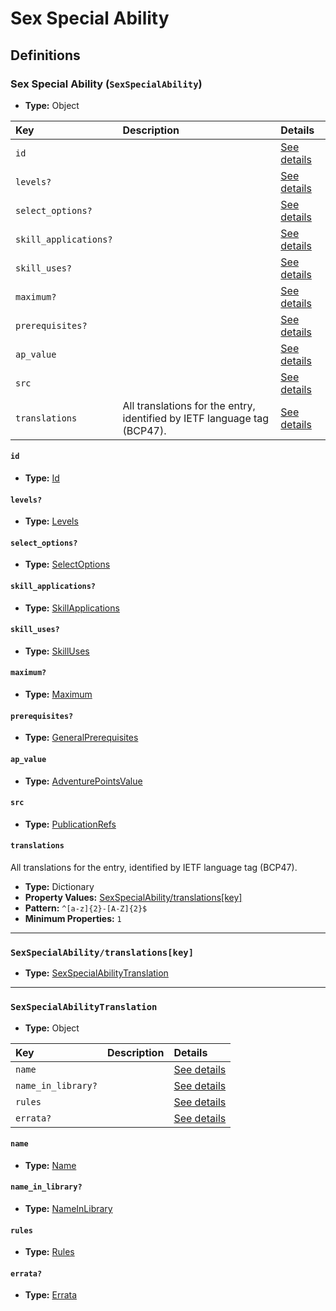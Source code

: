 # Sex Special Ability

## Definitions

### <a name="SexSpecialAbility"></a> Sex Special Ability (`SexSpecialAbility`)

- **Type:** Object

Key | Description | Details
:-- | :-- | :--
`id` |  | <a href="#SexSpecialAbility/id">See details</a>
`levels?` |  | <a href="#SexSpecialAbility/levels">See details</a>
`select_options?` |  | <a href="#SexSpecialAbility/select_options">See details</a>
`skill_applications?` |  | <a href="#SexSpecialAbility/skill_applications">See details</a>
`skill_uses?` |  | <a href="#SexSpecialAbility/skill_uses">See details</a>
`maximum?` |  | <a href="#SexSpecialAbility/maximum">See details</a>
`prerequisites?` |  | <a href="#SexSpecialAbility/prerequisites">See details</a>
`ap_value` |  | <a href="#SexSpecialAbility/ap_value">See details</a>
`src` |  | <a href="#SexSpecialAbility/src">See details</a>
`translations` | All translations for the entry, identified by IETF language tag (BCP47). | <a href="#SexSpecialAbility/translations">See details</a>

#### <a name="SexSpecialAbility/id"></a> `id`

- **Type:** <a href="../_Activatable.md#Id">Id</a>

#### <a name="SexSpecialAbility/levels"></a> `levels?`

- **Type:** <a href="../_Activatable.md#Levels">Levels</a>

#### <a name="SexSpecialAbility/select_options"></a> `select_options?`

- **Type:** <a href="../_Activatable.md#SelectOptions">SelectOptions</a>

#### <a name="SexSpecialAbility/skill_applications"></a> `skill_applications?`

- **Type:** <a href="../_Activatable.md#SkillApplications">SkillApplications</a>

#### <a name="SexSpecialAbility/skill_uses"></a> `skill_uses?`

- **Type:** <a href="../_Activatable.md#SkillUses">SkillUses</a>

#### <a name="SexSpecialAbility/maximum"></a> `maximum?`

- **Type:** <a href="../_Activatable.md#Maximum">Maximum</a>

#### <a name="SexSpecialAbility/prerequisites"></a> `prerequisites?`

- **Type:** <a href="../_Prerequisite.md#GeneralPrerequisites">GeneralPrerequisites</a>

#### <a name="SexSpecialAbility/ap_value"></a> `ap_value`

- **Type:** <a href="../_Activatable.md#AdventurePointsValue">AdventurePointsValue</a>

#### <a name="SexSpecialAbility/src"></a> `src`

- **Type:** <a href="../source/_PublicationRef.md#PublicationRefs">PublicationRefs</a>

#### <a name="SexSpecialAbility/translations"></a> `translations`

All translations for the entry, identified by IETF language tag (BCP47).

- **Type:** Dictionary
- **Property Values:** <a href="#SexSpecialAbility/translations[key]">SexSpecialAbility/translations[key]</a>
- **Pattern:** `^[a-z]{2}-[A-Z]{2}$`
- **Minimum Properties:** `1`

---

### <a name="SexSpecialAbility/translations[key]"></a> `SexSpecialAbility/translations[key]`

- **Type:** <a href="#SexSpecialAbilityTranslation">SexSpecialAbilityTranslation</a>

---

### <a name="SexSpecialAbilityTranslation"></a> `SexSpecialAbilityTranslation`

- **Type:** Object

Key | Description | Details
:-- | :-- | :--
`name` |  | <a href="#SexSpecialAbilityTranslation/name">See details</a>
`name_in_library?` |  | <a href="#SexSpecialAbilityTranslation/name_in_library">See details</a>
`rules` |  | <a href="#SexSpecialAbilityTranslation/rules">See details</a>
`errata?` |  | <a href="#SexSpecialAbilityTranslation/errata">See details</a>

#### <a name="SexSpecialAbilityTranslation/name"></a> `name`

- **Type:** <a href="../_Activatable.md#Name">Name</a>

#### <a name="SexSpecialAbilityTranslation/name_in_library"></a> `name_in_library?`

- **Type:** <a href="../_Activatable.md#NameInLibrary">NameInLibrary</a>

#### <a name="SexSpecialAbilityTranslation/rules"></a> `rules`

- **Type:** <a href="../_Activatable.md#Rules">Rules</a>

#### <a name="SexSpecialAbilityTranslation/errata"></a> `errata?`

- **Type:** <a href="../source/_Erratum.md#Errata">Errata</a>

